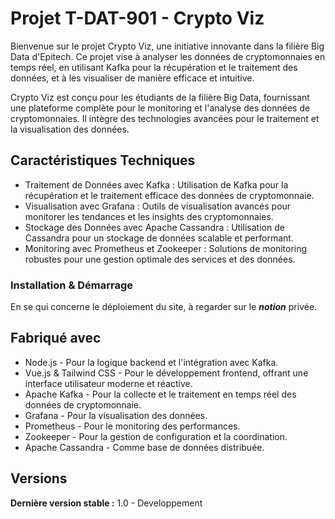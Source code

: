 # Projet T-DAT-901 - Crypto Viz

Bienvenue sur le projet Crypto Viz, une initiative innovante dans la filière Big Data d'Epitech. Ce projet vise à analyser les données de cryptomonnaies en temps réel, en utilisant Kafka pour la récupération et le traitement des données, et à les visualiser de manière efficace et intuitive.

Crypto Viz est conçu pour les étudiants de la filière Big Data, fournissant une plateforme complète pour le monitoring et l'analyse des données de cryptomonnaies. Il intègre des technologies avancées pour le traitement et la visualisation des données.

## Caractéristiques Techniques
* Traitement de Données avec Kafka : Utilisation de Kafka pour la récupération et le traitement efficace des données de cryptomonnaie.
* Visualisation avec Grafana : Outils de visualisation avancés pour monitorer les tendances et les insights des cryptomonnaies.
* Stockage des Données avec Apache Cassandra : Utilisation de Cassandra pour un stockage de données scalable et performant.
* Monitoring avec Prometheus et Zookeeper : Solutions de monitoring robustes pour une gestion optimale des services et des données.

### Installation & Démarrage

En se qui concerne le déploiement du site, à regarder sur le ***notion*** privée.

## Fabriqué avec

* Node.js - Pour la logique backend et l'intégration avec Kafka.
* Vue.js & Tailwind CSS - Pour le développement frontend, offrant une interface utilisateur moderne et réactive.
* Apache Kafka - Pour la collecte et le traitement en temps réel des données de cryptomonnaie.
* Grafana - Pour la visualisation des données.
* Prometheus - Pour le monitoring des performances.
* Zookeeper - Pour la gestion de configuration et la coordination.
* Apache Cassandra - Comme base de données distribuée.

## Versions
**Dernière version stable :** 1.0 - Developpement
